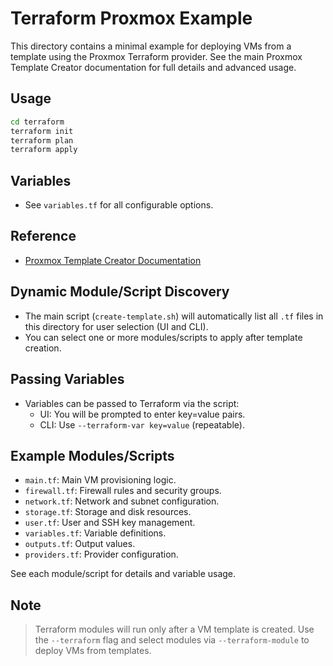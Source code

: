 # Terraform Proxmox Example

This directory contains a minimal example for deploying VMs from a template using the Proxmox Terraform provider. See the main Proxmox Template Creator documentation for full details and advanced usage.

## Usage

```sh
cd terraform
terraform init
terraform plan
terraform apply
```

## Variables

- See `variables.tf` for all configurable options.

## Reference

- [Proxmox Template Creator Documentation](../proxmox/README-create-template.md)

## Dynamic Module/Script Discovery

- The main script (`create-template.sh`) will automatically list all `.tf` files in this directory for user selection (UI and CLI).
- You can select one or more modules/scripts to apply after template creation.

## Passing Variables

- Variables can be passed to Terraform via the script:
  - UI: You will be prompted to enter key=value pairs.
  - CLI: Use `--terraform-var key=value` (repeatable).

## Example Modules/Scripts

- `main.tf`: Main VM provisioning logic.
- `firewall.tf`: Firewall rules and security groups.
- `network.tf`: Network and subnet configuration.
- `storage.tf`: Storage and disk resources.
- `user.tf`: User and SSH key management.
- `variables.tf`: Variable definitions.
- `outputs.tf`: Output values.
- `providers.tf`: Provider configuration.

See each module/script for details and variable usage.

## Note

> Terraform modules will run only after a VM template is created. Use the `--terraform` flag and select modules via `--terraform-module` to deploy VMs from templates.
